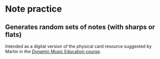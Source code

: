# Note practice

## Generates random sets of notes (with sharps or flats)

Intended as a digital version of the physical card resource suggested by Martin in the [Dynamic Music Education course](https://www.dynamicmusiceducation.com).
